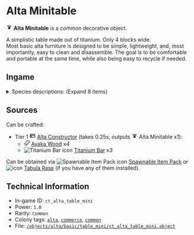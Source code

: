 # Alta Minitable

<img src="https://raw.githubusercontent.com/Ceterai/Enternia/main/objects/alta/basic/table_mini/icon.png" alt="Alta Minitable icon" loading="lazy" height="16px" width="auto" /> **Alta Minitable** is a common decorative object.

A simplistic table made out of titanium. Only 4 blocks wide.  
Most basic alta furniture is designed to be simple, lightweight, and, most importantly, easy to clean and disassemble. The goal is to be comfortable and portable at the same time, while also being easy to recycle if needed.

## Ingame

<details markdown="1"><summary>Species descriptions: (Expand 8 items)</summary>

- Alta: A simple, yet sturdy table with minimal details. It's easy to clean and will last for a very long time.
- Apex: A decent table.
- Avian: A nice table.
- Floran: Floran likess table.
- Glitch: Indifferent. A table.
- Human: A table.
- Hylotl: An unattractive table.
- Novakid: Just a table.

</details>

## Sources

Can be crafted:

- Tier 1 ![ ](https://raw.githubusercontent.com/Ceterai/Enternia/main/objects/alta/crafting/constructor/icon1.png) [Alta Constructor](https://ceterai.github.io/MyEnternia/Wiki/AltaConstructor) (takes 0.25s, outputs <img src="https://raw.githubusercontent.com/Ceterai/Enternia/main/objects/alta/basic/table_mini/icon.png" alt="Alta Minitable icon" loading="lazy" height="16px" width="auto" /> Alta Minitable x*1*):
  - <img src="https://raw.githubusercontent.com/Ceterai/Enternia/main/items/generic/crafting/ct_ayaka_wood.png" alt="Ayaka Wood icon" loading="lazy" height="16px" width="auto" /> [Ayaka Wood](https://ceterai.github.io/MyEnternia/Wiki/AyakaWood) x*4*
  - <img src="https://starbounder.org/mediawiki/images/9/94/Titanium_Bar.png" alt="Titanium Bar icon" loading="lazy" height="13px" width="14px" /> [Titanium Bar](https://starbounder.org/Titanium_Bar) x*3*

Can be obtained via <img src="https://raw.githubusercontent.com/Silverfeelin/Starbound-SpawnableItemPack/master/interface/sip/iconSmall.png" alt="Spawnable Item Pack icon" width="18" height="14"/> [Spawnable Item Pack](https://steamcommunity.com/sharedfiles/filedetails/?id=733665104) or <img src="https://steamuserimages-a.akamaihd.net/ugc/263843960696222713/3EC9A7C005541F7D577EBCB8C5736B4EFC9973D6/" alt="icon" width="8" height="12"/> [Tabula Rasa](https://community.playstarbound.com/resources/the-tabula-rasa.3222/) (if you have any of them installed).

## Technical Information

- In-game ID: `ct_alta_table_mini`
- Power: `1.0`
- Rarity: `Common`
- Colony tags: [`alta`](https://ceterai.github.io/MyEnternia/Wiki/Tags/Alta), [`commerce`](https://ceterai.github.io/MyEnternia/Wiki/Tags/Commerce), [`common`](https://ceterai.github.io/MyEnternia/Wiki/Tags/Common)
- File: [`/objects/alta/basic/table_mini/ct_alta_table_mini.object`](https://github.com/Ceterai/Enternia/blob/main/objects/alta/basic/table_mini/ct_alta_table_mini.object)
